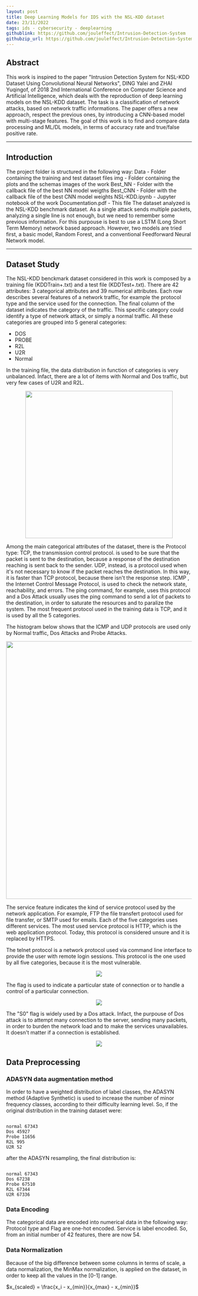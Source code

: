 ```yaml
---
layout: post
title: Deep Learning Models for IDS with the NSL-KDD dataset
date: 23/11/2022
tags: ids - cybersecurity - deeplearning
githublink: https://github.com/jouleffect/Intrusion-Detection-System
githubzip_url: https://github.com/jouleffect/Intrusion-Detection-System/archive/refs/heads/main.zip
---
```


## Abstract
This work is inspired to the paper "Intrusion Detection System for NSL-KDD Dataset Using
Convolutional Neural Networks", DING Yalei and ZHAI Yuqingof, of 2018 2nd International
Conference on Computer Science and Artificial Intelligence, which deals with the reproduction of
deep learning models on the NSL-KDD dataset. The task is a classification of network attacks,
based on network traffic informations. The paper offers a new approach, respect the previous
ones, by introducing a CNN-based model with multi-stage features.
The goal of this work is to find and compare data processing and ML/DL models, in terms of
accuracy rate and true/false positive rate.

* * *

## Introduction
The project folder is structured in the following way:
Data - Folder containing the training and test dataset files
img - Folder containing the plots and the schemas images of the work
Best_NN - Folder with the callback file of the best NN model weigths
Best_CNN - Folder with the callback file of the best CNN model weights
NSL-KDD.ipynb - Jupyter notebook of the work
Documentation.pdf - This file
The dataset analyzed is the NSL-KDD benchmark dataset. As a single attack sends multiple
packets, analyzing a single line is not enough, but we need to remember some previous
information. For this purpouse is best to use a LSTM (Long Short Term Memory) network based
approach.
However, two models are tried first, a basic model, Random Forest, and a conventional
Feedforward Neural Network model.

* * *

## Dataset Study
The NSL-KDD benckmark dataset considered in this work is composed by a training file
(KDDTrain+.txt) and a test file (KDDTest+.txt). There are 42 attributes: 3 categorical attributes and
39 numerical attributes. Each row describes several features of a network traffic, for example the
protocol type and the service used for the connection. The final column of the dataset indicates
the category of the traffic. This specific category could identify a type of network attack, or simply
a normal traffic. All these categories are grouped into 5 general categories:

- DOS
- PROBE
- R2L
- U2R
- Normal

In the training file, the data distribution in function of categories is very unbalanced. Infact, there
are a lot of items with Normal and Dos traffic, but very few cases of U2R and R2L.

<p align="center">
  <img src="https://raw.githubusercontent.com/jouleffect/Intrusion-Detection-System/main/img/macro_category.png" style="width:400px;">
</p>

Among the main categorical attributes of the dataset, there is the Protocol type:
TCP, the transmission control protocol. is used to be sure that the packet is sent to the
destination, because a response of the destination reaching is sent back to the sender.
UDP, instead, is a protocol used when it's not necessary to know if the packet reaches the
destination. In this way, it is faster than TCP protocol, because there isn't the response step.
ICMP , the Internet Control Message Protocol, is used to check the network state,
reachability, and errors. The ping command, for example, uses this protocol and a Dos Attack
usually uses the ping command to send a lot of packets to the destination, in order to
saturate the resources and to paralize the system.
The most frequent protocol used in the training data is TCP, and it is used by all the 5 categories.

The histogram below shows that the ICMP and UDP protocols are used only by Normal traffic, Dos
Attacks and Probe Attacks.

<p align="center">
  <img src="https://user-images.githubusercontent.com/53179989/219856279-37085d93-e354-4cc5-a643-56a8c7a9952f.png" style="width:700px;">
</p>

The service feature indicates the kind of service protocol used by the network application. For
example, FTP the file transfert protocol used for file transfer, or SMTP used for emails.
Each of the five categories uses different services. The most used service protocol is HTTP, which
is the web application protocol. Today, this protocol is considered unsure and it is replaced by
HTTPS.

The telnet protocol is a network protocol used via command line interface to provide the user
with remote login sessions. This protocol is the one used by all five categories, because it is the
most vulnerable.

<p align="center">
  <img src="https://raw.githubusercontent.com/jouleffect/Intrusion-Detection-System/main/img/services_hist.png">
</p>

The flag is used to indicate a particular state of connection or to handle a control of a particular
connection.


<p align="center">
  <img src="https://github.com/jouleffect/Intrusion-Detection-System/blob/main/img/flags.png">
</p>

The "S0" flag is widely used by a Dos attack. Infact, the purpouse of Dos attack is to attempt many
connection to the server, sending many packets, in order to burden the network load and to make
the services unavailables. It doesn't matter if a connection is established.

<p align="center">
  <img src="https://github.com/jouleffect/Intrusion-Detection-System/blob/main/img/flags_hist.png">
</p>


## Data Preprocessing
### ADASYN data augmentation method
In order to have a weighted distribution of label classes, the ADASYN method (Adaptive Synthetic)
is used to increase the number of minor frequency classes, according to their difficulty learning
level. So, if the original distribution in the training dataset were:

<pre><code>
normal 67343
Dos 45927
Probe 11656
R2L 995
U2R 52
</code></pre>

after the ADASYN resampling, the final distribution is:

<pre><code>
normal 67343
Dos 67238
Probe 67510
R2L 67344
U2R 67336
</code></pre>

### Data Encoding
The categorical data are encoded into numerical data in the following way:
Protocol type and Flag are one-hot encoded.
Service is label encoded.
So, from an initial number of 42 features, there are now 54.

### Data Normalization
Because of the big difference between some columns in terms of scale, a data normalization, the
MinMax normalization, is applied on the dataset, in order to keep all the values in the [0-1] range.

$x_{scaled} = \frac{x_i - x_{min}}{x_{max} - x_{min}}$

